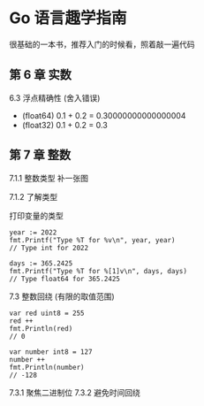 # Go 语言趣学指南

很基础的一本书，推荐入门的时候看，照着敲一遍代码

## 第 6 章 实数

6.3 浮点精确性 (舍入错误)
- (float64) 0.1 + 0.2 = 0.30000000000000004
- (float32) 0.1 + 0.2 = 0.3

## 第 7 章 整数

7.1.1 整数类型 补一张图

7.1.2 了解类型

打印变量的类型

```golang
year := 2022
fmt.Printf("Type %T for %v\n", year, year)
// Type int for 2022

days := 365.2425
fmt.Printf("Type %T for %[1]v\n", days, days)
// Type float64 for 365.2425
```

7.3 整数回绕 (有限的取值范围)

``` golang
var red uint8 = 255
red ++
fmt.Println(red)
// 0

var number int8 = 127
number ++
fmt.Println(number)
// -128
```

7.3.1 聚焦二进制位
7.3.2 避免时间回绕